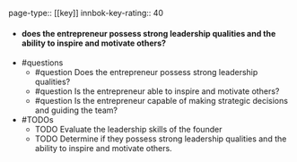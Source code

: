 page-type:: [[key]]
innbok-key-rating:: 40
- #### does the entrepreneur possess strong leadership qualities and the ability to inspire and motivate others?
- #questions
  - #question Does the entrepreneur possess strong leadership qualities?
  - #question Is the entrepreneur able to inspire and motivate others?
  - #question Is the entrepreneur capable of making strategic decisions and guiding the team?
- #TODOs
  - TODO Evaluate the leadership skills of the founder
  - TODO  Determine if they possess strong leadership qualities and the ability to inspire and motivate others.



